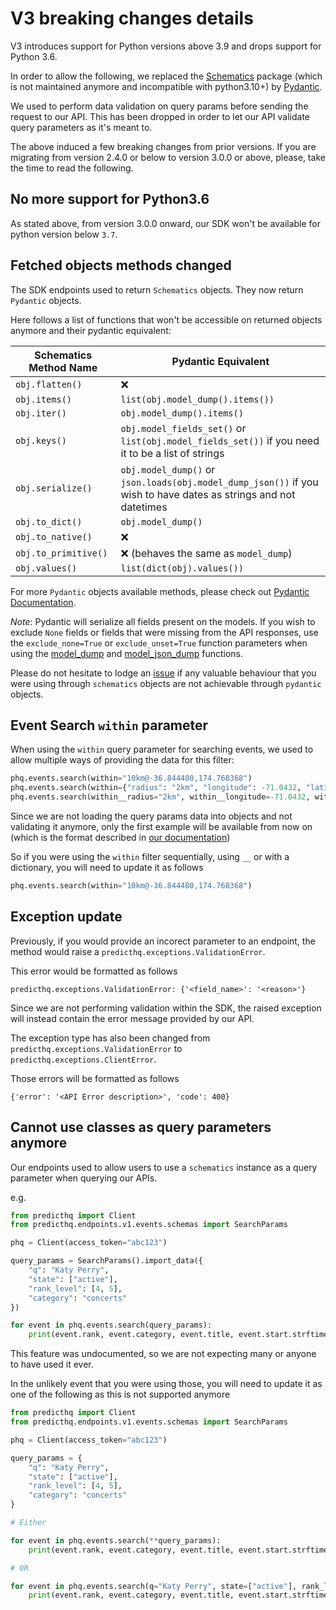 # V3 breaking changes details

V3 introduces support for Python versions above 3.9 and drops support for Python 3.6.

In order to allow the following, we replaced the [Schematics](https://schematics.readthedocs.io/en/latest/) package (which is not maintained anymore and incompatible with python3.10+) by [Pydantic](https://docs.pydantic.dev/latest/).

We used to perform data validation on query params before sending the request to our API. This has been dropped in order to let our API validate query parameters as it's meant to.

The above induced a few breaking changes from prior versions. If you are migrating from version 2.4.0 or below to version 3.0.0 or above, please, take the time to read the following.

## No more support for Python3.6
As stated above, from version 3.0.0 onward, our SDK won't be available for python version below `3.7`.

## Fetched objects methods changed
The SDK endpoints used to return `Schematics` objects. They now return `Pydantic` objects.

Here follows a list of functions that won't be accessible on returned objects anymore and their pydantic equivalent:

| Schematics Method Name | Pydantic Equivalent |
|------------------------|---------------------|
| `obj.flatten()`          | ❌ |
| `obj.items()` | `list(obj.model_dump().items())`|
| `obj.iter()` | `obj.model_dump().items()` |
| `obj.keys()` | `obj.model_fields_set()` or `list(obj.model_fields_set())` if you need it to be a list of strings |
| `obj.serialize()` | `obj.model_dump()` or `json.loads(obj.model_dump_json())` if you wish to have dates as strings and not datetimes |
| `obj.to_dict()` | `obj.model_dump()` |
| `obj.to_native()` | ❌ |
| `obj.to_primitive()` | ❌ (behaves the same as `model_dump`) |
| `obj.values()` | `list(dict(obj).values())` |

For more `Pydantic` objects available methods, please check out [Pydantic Documentation](https://docs.pydantic.dev/latest/usage/models/#model-methods-and-properties).

*Note*: Pydantic will serialize all fields present on the models. If you wish to exclude `None` fields or fields that were missing from the API responses, use the `exclude_none=True` or `exclude_unset=True` function parameters when using the [model_dump](https://docs.pydantic.dev/latest/api/base_model/#pydantic.main.BaseModel.model_dump) and [model_json_dump](https://docs.pydantic.dev/latest/api/base_model/#pydantic.main.BaseModel.model_dump_json) functions.

Please do not hesitate to lodge an [issue](https://github.com/predicthq/sdk-py/issues) if any valuable behaviour that you were using through `schematics` objects are not achievable through `pydantic` objects.


## Event Search `within` parameter
When using the `within` query parameter for searching events, we used to allow multiple ways of providing the data for this filter:
```python
phq.events.search(within="10km@-36.844480,174.768368")
phq.events.search(within={"radius": "2km", "longitude": -71.0432, "latitude": 42.346})
phq.events.search(within__radius="2km", within__longitude=-71.0432, within__latitude=42.346)
```

Since we are not loading the query params data into objects and not validating it anymore, only the first example will be available from now on (which is the format described in [our documentation](https://docs.predicthq.com/api/events/search-events))

So if you were using the `within` filter sequentially, using `__` or with a dictionary, you will need to update it as follows
```python
phq.events.search(within="10km@-36.844480,174.768368")
```

## Exception update
Previously, if you would provide an incorect parameter to an endpoint, the method would raise a `predicthq.exceptions.ValidationError`.

This error would be formatted as follows
```
predicthq.exceptions.ValidationError: {'<field_name>': '<reason>'}
```

Since we are not performing validation within the SDK, the raised exception will instead contain the error message provided by our API.

The exception type has also been changed from `predicthq.exceptions.ValidationError` to `predicthq.exceptions.ClientError`.

Those errors will be formatted as follows
```
{'error': '<API Error description>', 'code': 400}
```

## Cannot use classes as query parameters anymore
Our endpoints used to allow users to use a `schematics` instance as a query parameter when querying our APIs.

e.g.
```python
from predicthq import Client
from predicthq.endpoints.v1.events.schemas import SearchParams

phq = Client(access_token="abc123")

query_params = SearchParams().import_data({
    "q": "Katy Perry",
    "state": ["active"],
    "rank_level": [4, 5],
    "category": "concerts"
})

for event in phq.events.search(query_params):
    print(event.rank, event.category, event.title, event.start.strftime("%Y-%m-%d"))
```

This feature was undocumented, so we are not expecting many or anyone to have used it ever.

In the unlikely event that you were using those, you will need to update it as one of the following as this is not supported anymore

```python
from predicthq import Client
from predicthq.endpoints.v1.events.schemas import SearchParams

phq = Client(access_token="abc123")

query_params = {
    "q": "Katy Perry",
    "state": ["active"],
    "rank_level": [4, 5],
    "category": "concerts"
}

# Either

for event in phq.events.search(**query_params):
    print(event.rank, event.category, event.title, event.start.strftime("%Y-%m-%d"))

# OR

for event in phq.events.search(q="Katy Perry", state=["active"], rank_level=[4, 5], category="concerts"):
    print(event.rank, event.category, event.title, event.start.strftime("%Y-%m-%d"))

```
